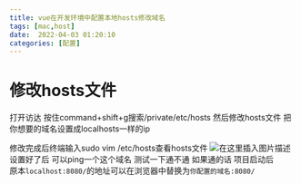 ```yaml
---
title: vue在开发环境中配置本地hosts修改域名
tags: [mac,host]
date:  2022-04-03 01:20:10
categories: [配置]
---
```


 # 修改hosts文件
 打开访达  按住command+shift+g搜索/private/etc/hosts
 然后修改hosts文件
把你想要的域名设置成localhosts一样的ip

修改完成后终端输入sudo vim /etc/hosts查看hosts文件
![在这里插入图片描述](https://img-blog.csdnimg.cn/041e0fd925134214aec69e6ea7f6bc8d.png?x-oss-process=image/watermark,type_d3F5LXplbmhlaQ,shadow_50,text_Q1NETiBA5paH55qTenp6eg==,size_20,color_FFFFFF,t_70,g_se,x_16)
设置好了后  可以ping一个这个域名 测试一下通不通
如果通的话  项目启动后   
原本`localhost:8080/`的地址可以在浏览器中替换为`你配置的域名:8080/`
